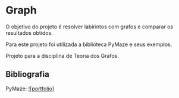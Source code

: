 # Graph

O objetivo do projeto é resolver labirintos com grafos e comparar os resultados obtidos.

Para este projeto foi utilizada a biblioteca PyMaze e seus exemplos.

Projeto para a disciplina de Teoria dos Grafos.

## Bibliografia

PyMaze: [![portfolio]](https://github.com/MAN1986/pyamaze)
